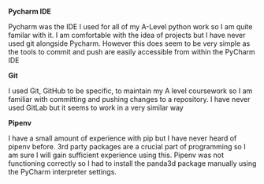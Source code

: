 **Pycharm IDE**

Pycharm was the IDE I used for all of my A-Level python work so I am quite familar with it. I am comfortable with the idea of projects
but I have never used git alongside Pycharm. However this does seem to be very simple as the tools to commit and push are easily accessible from
within the PyCharm IDE

**Git**

I used Git, GitHub to be specific, to maintain my A level coursework so I am familiar with committing and pushing changes to a repository.
I have never used GitLab but it seems to work in a very similar way

**Pipenv**

I have a small amount of experience with pip but I have never heard of pipenv before. 3rd party packages are a crucial part of programming so I
am sure I will gain sufficient experience using this. Pipenv was not functioning correctly so I had to install the panda3d package manually using the PyCharm
interpreter settings.
